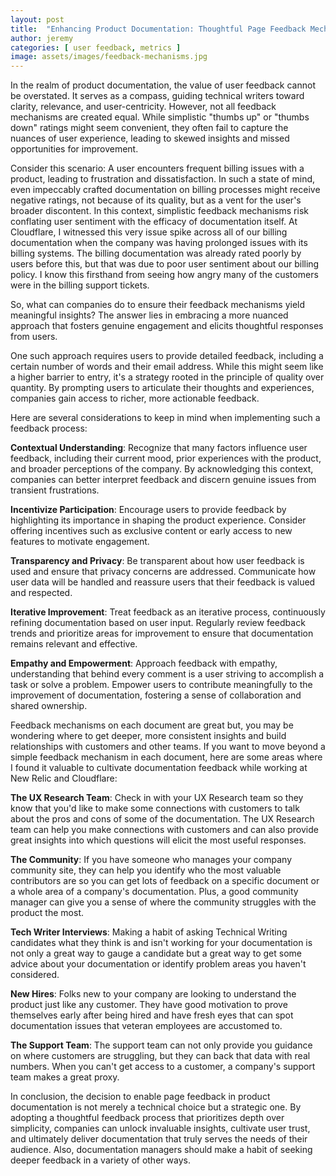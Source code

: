```yaml
---
layout: post
title:  "Enhancing Product Documentation: Thoughtful Page Feedback Mechanisms"
author: jeremy
categories: [ user feedback, metrics ]
image: assets/images/feedback-mechanisms.jpg
---
```


In the realm of product documentation, the value of user feedback cannot be overstated. It serves as a compass, guiding technical writers toward clarity, relevance, and user-centricity. However, not all feedback mechanisms are created equal. While simplistic "thumbs up" or "thumbs down" ratings might seem convenient, they often fail to capture the nuances of user experience, leading to skewed insights and missed opportunities for improvement.

Consider this scenario: A user encounters frequent billing issues with a product, leading to frustration and dissatisfaction. In such a state of mind, even impeccably crafted documentation on billing processes might receive negative ratings, not because of its quality, but as a vent for the user's broader discontent. In this context, simplistic feedback mechanisms risk conflating user sentiment with the efficacy of documentation itself. At Cloudflare, I witnessed this very issue spike across all of our billing documentation when the company was having prolonged issues with its billing systems. The billing documentation was already rated poorly by users before this, but that was due to poor user sentiment about our billing policy. I know this firsthand from seeing how angry many of the customers were in the billing support tickets.

So, what can companies do to ensure their feedback mechanisms yield meaningful insights? The answer lies in embracing a more nuanced approach that fosters genuine engagement and elicits thoughtful responses from users.

One such approach requires users to provide detailed feedback, including a certain number of words and their email address. While this might seem like a higher barrier to entry, it's a strategy rooted in the principle of quality over quantity. By prompting users to articulate their thoughts and experiences, companies gain access to richer, more actionable feedback.

Here are several considerations to keep in mind when implementing such a feedback process:

**Contextual Understanding**: Recognize that many factors influence user feedback, including their current mood, prior experiences with the product, and broader perceptions of the company. By acknowledging this context, companies can better interpret feedback and discern genuine issues from transient frustrations.

**Incentivize Participation**: Encourage users to provide feedback by highlighting its importance in shaping the product experience. Consider offering incentives such as exclusive content or early access to new features to motivate engagement.

**Transparency and Privacy**: Be transparent about how user feedback is used and ensure that privacy concerns are addressed. Communicate how user data will be handled and reassure users that their feedback is valued and respected.

**Iterative Improvement**: Treat feedback as an iterative process, continuously refining documentation based on user input. Regularly review feedback trends and prioritize areas for improvement to ensure that documentation remains relevant and effective.

**Empathy and Empowerment**: Approach feedback with empathy, understanding that behind every comment is a user striving to accomplish a task or solve a problem. Empower users to contribute meaningfully to the improvement of documentation, fostering a sense of collaboration and shared ownership.

Feedback mechanisms on each document are great but, you may be wondering where to get deeper, more consistent insights and build relationships with customers and other teams. If you want to move beyond a simple feedback mechanism in each document, here are some areas where I found it valuable to cultivate documentation feedback while working at New Relic and Cloudflare:

**The UX Research Team**: Check in with your UX Research team so they know that you'd like to make some connections with customers to talk about the pros and cons of some of the documentation. The UX Research team can help you make connections with customers and can also provide great insights into which questions will elicit the most useful responses.

**The Community**: If you have someone who manages your company community site, they can help you identify who the most valuable contributors are so you can get lots of feedback on a specific document or a whole area of a company's documentation. Plus, a good community manager can give you a sense of where the community struggles with the product the most.

**Tech Writer Interviews**: Making a habit of asking Technical Writing candidates what they think is and isn't working for your documentation is not only a great way to gauge a candidate but a great way to get some advice about your documentation or identify problem areas you haven't considered.

**New Hires**: Folks new to your company are looking to understand the product just like any customer. They have good motivation to prove themselves early after being hired and have fresh eyes that can spot documentation issues that veteran employees are accustomed to.

**The Support Team**: The support team can not only provide you guidance on where customers are struggling, but they can back that data with real numbers. When you can't get access to a customer, a company's support team makes a great proxy.

In conclusion, the decision to enable page feedback in product documentation is not merely a technical choice but a strategic one. By adopting a thoughtful feedback process that prioritizes depth over simplicity, companies can unlock invaluable insights, cultivate user trust, and ultimately deliver documentation that truly serves the needs of their audience. Also, documentation managers should make a habit of seeking deeper feedback in a variety of other ways.
